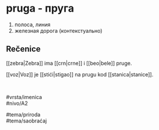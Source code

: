 # pruga - пруга

1. полоса, линия  
2. железная дорога (контекстуально)  

## Rečenice

[[zebra|Zebra]] ima [[crn|crne]] i [[beo|bele]] pruge.  

[[voz|Voz]] je [[stići|stigao]] na prugu kod [[stanica|stanice]].  

<br>

#vrsta/imenica  
#nivo/A2  

#tema/priroda  
#tema/saobraćaj  
